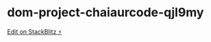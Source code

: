 # dom-project-chaiaurcode-qjl9my

[Edit on StackBlitz ⚡️](https://stackblitz.com/edit/dom-project-chaiaurcode-qjl9my)